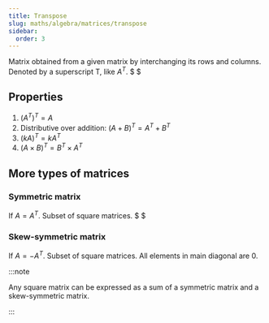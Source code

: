 ```yaml
---
title: Transpose
slug: maths/algebra/matrices/transpose
sidebar:
  order: 3
---
```


Matrix obtained from a given matrix by interchanging its rows and columns.
Denoted by a superscript T, like $A^T$. $ $

## Properties

1. $(A^T)^T=A$
2. Distributive over addition: $(A+B)^T=A^T+B^T$
3. $(kA)^T=kA^T$
4. $(A\times B)^T=B^T\times A^T$

## More types of matrices

### Symmetric matrix

If $A=A^{T}$. Subset of square matrices. $ $

### Skew-symmetric matrix

If $A=-A^{T}$. Subset of square matrices. All elements in main diagonal are $0$.

:::note

Any square matrix can be expressed as a sum of a symmetric matrix and a
skew-symmetric matrix.

:::
